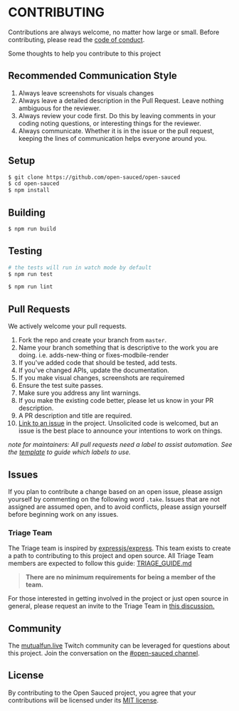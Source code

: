 # CONTRIBUTING

Contributions are always welcome, no matter how large or small. Before contributing,
please read the [code of conduct](CODE_OF_CONDUCT.md).


Some thoughts to help you contribute to this project

## Recommended Communication Style

1. Always leave screenshots for visuals changes
1. Always leave a detailed description  in the Pull Request. Leave nothing ambiguous for the reviewer. 
1. Always review your code first. Do this by leaving comments in your coding noting questions, or interesting things for the reviewer.
1. Always communicate. Whether it is in the issue or the pull request, keeping the lines of communication helps everyone around you.

## Setup


```sh
$ git clone https://github.com/open-sauced/open-sauced
$ cd open-sauced
$ npm install
```

## Building

```sh
$ npm run build
```

## Testing

```sh
# the tests will run in watch mode by default
$ npm run test
```

```sh
$ npm run lint
```

## Pull Requests

We actively welcome your pull requests.

1. Fork the repo and create your branch from `master`.
1. Name your branch something that is descriptive to the work you are doing. i.e. adds-new-thing or fixes-modbile-render
1. If you've added code that should be tested, add tests.
1. If you've changed APIs, update the documentation.
1. If you make visual changes, screenshots are requiremed
1. Ensure the test suite passes.
1. Make sure you address any lint warnings.
1. If you make the existing code better, please let us know in your PR description.
1. A PR description and title are required. 
1. [Link to an issue](https://help.github.com/en/github/writing-on-github/autolinked-references-and-urls) in the project. Unsolicited code is welcomed, but an issue is the best place to announce your intentions to work on things.

*note for maintainers: All pull requests need a label to assist automation. See the [template](https://github.com/open-sauced/open-sauced/blob/master/.github/release-drafter.yml) to guide which labels to use.*

## Issues

If you plan to contribute a change based on an open issue, please assign yourself by commenting on the following word `.take`. Issues that are not assigned are assumed open, and to avoid conflicts, please assign yourself before beginning work on any issues.  

### Triage Team
The Triage team is inspired by [expressjs/express](https://github.com/expressjs/express/blob/master/Triager-Guide.md). This team exists to create a path to contributing to this project and open source. All Triage Team members are expected to follow this guide: [TRIAGE_GUIDE.md](/add-triage-doc/TRIAGE_GUIDE.md)

> **There are no minimum requirements for being a member of the team.**

For those interested in getting involved in the project or just open source in general, please request an invite to the Triage Team in [this discussion.](https://github.com/open-sauced/open-sauced/discussions/638) 

## Community
The [mutualfun.live](https://mutualfun.live) Twitch community can be leveraged for questions about this project. Join the conversation on the [#open-sauced channel](https://discord.gg/gZMKK5q).

## License

By contributing to the Open Sauced project, you agree that your contributions will be licensed
under its [MIT license](LICENSE).
